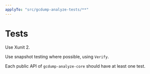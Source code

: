 ```yaml
---
applyTo: "src/gcdump-analyze-tests/**"
---
```


# Tests

Use Xunit 2.

Use snapshot testing where possible, using `Verify`.

Each public API of `gcdump-analyze-core` should have at least one test.
